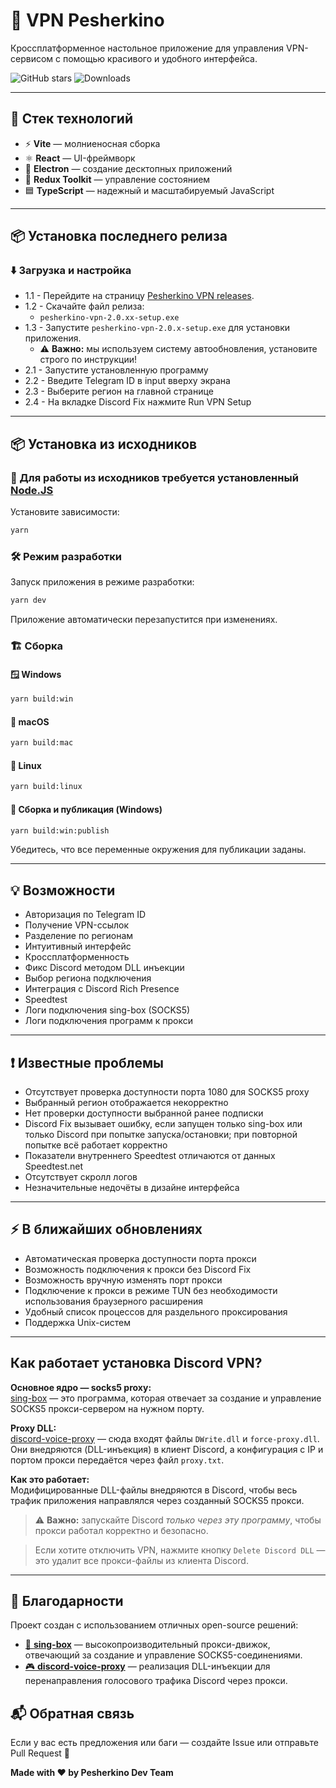 # 🚀 VPN Pesherkino

Кроссплатформенное настольное приложение для управления VPN-сервисом с помощью красивого и удобного интерфейса.

![GitHub stars](https://img.shields.io/github/stars/Muhendalf-ru/pesherkino-vpn?style=social)
![Downloads](https://img.shields.io/github/downloads/Muhendalf-ru/pesherkino-vpn/total?style=flat-square)

---

## 🧰 Стек технологий

- ⚡ **Vite** — молниеносная сборка
- ⚛️ **React** — UI-фреймворк
- 🔌 **Electron** — создание десктопных приложений
- 🧠 **Redux Toolkit** — управление состоянием
- 🟦 **TypeScript** — надежный и масштабируемый JavaScript

---

## 📦 Установка последнего релиза

### ⬇️ Загрузка и настройка

- 1.1 - Перейдите на страницу [Pesherkino VPN releases](https://github.com/Muhendalf-ru/electron-vite-pesherkino/releases).
- 1.2 - Скачайте файл релиза:
  - `pesherkino-vpn-2.0.хх-setup.exe`
- 1.3 - Запустите `pesherkino-vpn-2.0.x-setup.exe` для установки приложения.
  - ⚠️ **Важно:** мы используем систему автообновления, установите строго по инструкции!
- 2.1 - Запустите установленную программу
- 2.2 - Введите Telegram ID в input вверху экрана
- 2.3 - Выберите регион на главной странице
- 2.4 - На вкладке Discord Fix нажмите Run VPN Setup

---

## 📦 Установка из исходников

### 🧰 Для работы из исходников требуется установленный [Node.JS](https://nodejs.org/en)

Установите зависимости:

```sh
yarn
```

### 🛠 Режим разработки

Запуск приложения в режиме разработки:

```sh
yarn dev
```

Приложение автоматически перезапустится при изменениях.

### 🏗 Сборка

#### 🪟 Windows

```sh
yarn build:win
```

#### 🍎 macOS

```sh
yarn build:mac
```

#### 🐧 Linux

```sh
yarn build:linux
```

#### 🚀 Сборка и публикация (Windows)

```sh
yarn build:win:publish
```

Убедитесь, что все переменные окружения для публикации заданы.

---

## 💡 Возможности

- Авторизация по Telegram ID
- Получение VPN-ссылок
- Разделение по регионам
- Интуитивный интерфейс
- Кроссплатформенность
- Фикс Discord методом DLL инъекции
- Выбор региона подключения
- Интеграция с Discord Rich Presence
- Speedtest
- Логи подключения sing-box (SOCKS5)
- Логи подключения программ к прокси

---

## ❗️ Известные проблемы

- Отсутствует проверка доступности порта 1080 для SOCKS5 proxy
- Выбранный регион отображается некорректно
- Нет проверки доступности выбранной ранее подписки
- Discord Fix вызывает ошибку, если запущен только sing-box или только Discord при попытке запуска/остановки; при повторной попытке всё работает корректно
- Показатели внутреннего Speedtest отличаются от данных Speedtest.net
- Отсутствует скролл логов
- Незначительные недочёты в дизайне интерфейса

---

## ⚡️ В ближайших обновлениях

- Автоматическая проверка доступности порта прокси
- Возможность подключения к прокси без Discord Fix
- Возможность вручную изменять порт прокси
- Подключение к прокси в режиме TUN без необходимости использования браузерного расширения
- Удобный список процессов для раздельного проксирования
- Поддержка Unix-систем

---

## Как работает установка Discord VPN?

**Основное ядро — socks5 proxy:**  
[sing-box](https://github.com/SagerNet/sing-box) — это программа, которая отвечает за создание и управление SOCKS5 прокси-сервером на нужном порту.

**Proxy DLL:**  
[discord-voice-proxy](https://github.com/runetfreedom/discord-voice-proxy) — сюда входят файлы `DWrite.dll` и `force-proxy.dll`. Они внедряются (DLL-инъекция) в клиент Discord, а конфигурация с IP и портом прокси передаётся через файл `proxy.txt`.

**Как это работает:**  
Модифицированные DLL-файлы внедряются в Discord, чтобы весь трафик приложения направлялся через созданный SOCKS5 прокси.

> ⚠️ **Важно:** запускайте Discord _только через эту программу_, чтобы прокси работал корректно и безопасно.

> Если хотите отключить VPN, нажмите кнопку `Delete Discord DLL` — это удалит все прокси-файлы из клиента Discord.

---

## 🙌 Благодарности

Проект создан с использованием отличных open-source решений:

- [💬 **sing-box**](https://github.com/SagerNet/sing-box) — высокопроизводительный прокси-движок, отвечающий за создание и управление SOCKS5-соединениями.
- [🎮 **discord-voice-proxy**](https://github.com/runetfreedom/discord-voice-proxy) — реализация DLL-инъекции для перенаправления голосового трафика Discord через прокси.

## 📬 Обратная связь

Если у вас есть предложения или баги — создайте Issue или отправьте Pull Request 🙌

**Made with ❤️ by Pesherkino Dev Team**
